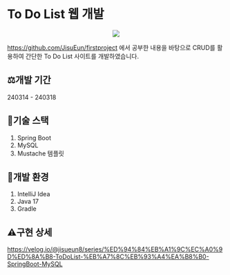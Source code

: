 # To Do List 웹 개발
<p align="center">
  <img src="![녹화_2024_03_18_02_24_16_169 (1)](https://github.com/JisuEun/ToDoList/assets/76491203/76f087db-c444-452a-afe1-c5394204f823)">
</p>

<https://github.com/JisuEun/firstproject> 에서 공부한 내용을 바탕으로 CRUD를 활용하여 간단한 To Do List 사이트를 개발하였습니다.

## ⚖️개발 기간
240314 - 240318

## 🌟기술 스택
1. Spring Boot
2. MySQL
3. Mustache 템플릿

## 💫개발 환경
1. IntelliJ Idea
2. Java 17
3. Gradle

## ⚠구현 상세
<https://velog.io/@jisueun8/series/%ED%94%84%EB%A1%9C%EC%A0%9D%ED%8A%B8-ToDoList-%EB%A7%8C%EB%93%A4%EA%B8%B0-SpringBoot-MySQL>
